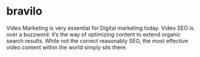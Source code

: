 # bravilo
Video Marketing is very essential for Digital marketing today. Video SEO is over a buzzword: it’s the way of optimizing content to extend organic search results. While not the correct reasonably SEO, the most effective video content within the world simply sits there. 

